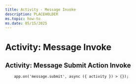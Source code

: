 ```yaml
---
title: Activity - Message Invoke
description: PLACEHOLDER
ms.topic: how-to
ms.date: 05/15/2025
---
```


# Activity: Message Invoke

## Activity: Message Submit Action Invoke

```
    app.on('message.submit', async ({ activity }) > {});
```